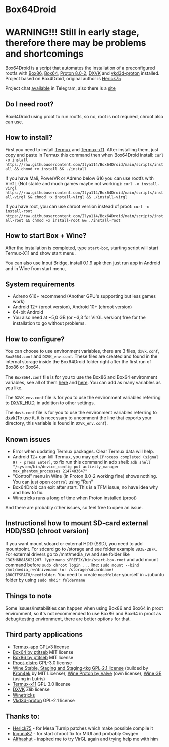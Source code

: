 # Box64Droid
# WARNING!!! Still in early stage, therefore there may be problems and shortcomings
Box64Droid is a script that automates the installation of a preconfigured rootfs with [Box86](https://github.com/ptitSeb/box86), [Box64](https://github.com/ptitSeb/box64), [Proton 8.0-2](https://github.com/ValveSoftware/Proton), [DXVK](https://github.com/doitsujin/dxvk) and [vkd3d-proton](https://github.com/HansKristian-Work/vkd3d-proton) installed. Project based on Box4Droid, original author is [Herick75](https://github.com/Herick75)

Project chat [available](https://t.me/box64droidchat) in Telegram, also there is a [site](https://Ilya114.github.io/Box64Droid/)

## Do I need root?

Box64Droid using proot to run rootfs, so no, root is not required, chroot also can use.

## How to install?  

First you need to install [Termux](https://github.com/termux/termux-app/releases/download/v0.118.0/termux-app_v0.118.0+github-debug_arm64-v8a.apk) and [Termux-x11](https://raw.githubusercontent.com/Ilya114/Box64Droid/main/apps/app-debug.apk). After installing them, just copy and paste in Termux this command then when Box64Droid install: `curl -o install https://raw.githubusercontent.com/Ilya114/Box64Droid/main/scripts/install && chmod +x install && ./install`

If you have Mali, PowerVR or Adreno below 616 you can use rootfs with VirGL (Not stable and much games maybe not working): `curl -o install-virgl https://raw.githubusercontent.com/Ilya114/Box64Droid/main/scripts/install-virgl && chmod +x install-virgl && ./install-virgl`

If you have root, you can use chroot version instead of proot: `curl -o install-root https://raw.githubusercontent.com/Ilya114/Box64Droid/main/scripts/install-root && chmod +x install-root && ./install-root`

## How to start Box + Wine?

After the installation is completed, type `start-box`, starting script will start Termux-X11 and show start menu.

You can also use Input Bridge, install 0.1.9 apk then just run app in Android and in Wine from start menu,

## System requirements 

- Adreno 616+ recommend (Another GPU's supporting but less games work)
- Android 12+ (proot version), Android 10+ (chroot version)
- 64-bit Android 
- You also need at ~5,0 GB (or ~3,3 for VirGL version) free for the installation to go without problems.

## How to configure?  

You can choose to use environment variables, there are 3 files, `dxvk.conf`, `Box8664.conf` and `DXVK_env.conf`. These files are created and found in the internal storage inside the Box64Droid folder right after the first run of Box86 or Box64.

The `Box8664.conf` file is for you to use the Box86 and Box64 environment variables, see all of them [here](https://github.com/ptitSeb/box86/blob/master/docs/USAGE.md#) and [here](https://github.com/ptitSeb/box64/blob/main/docs/USAGE.md). You can add as many variables as you like.

The `DXVK_env.conf` file is for you to use the environment variables referring to [DXVK_HUD](https://github.com/doitsujin/dxvk#hud), in addition to other settings.  

The `dxvk.conf` file is for you to use the environment variables referring to [dxvk](https://github.com/doitsujin/dxvk/blob/master/dxvk.conf)(To use it, it is necessary to uncomment the line that exports your directory, this variable is found in `DXVK_env.conf`).

## Known issues

- Error when updating Termux packages. Clear Termux data will help.
- Android 12+ can kill Termux, you may get `[Process completed (signal 9) - press Enter]`, to fix run this command in adb shell: `adb shell "/system/bin/device_config put activity_manager max_phantom_processes 2147483647"`
- "Control" menu in Wine (in Proton 8.0-2 working fine) shows nothing. You can just open `control` using "Run"
- Box64Droid can exit after start. This is a TFM issue, no have idea why and how to fix. 
- Winetricks runs a long of time when Proton installed (proot)

And there are probably other issues, so feel free to open an issue.

## Instructionsl how to mount SD-card external HDD/SSD (chroot version)

If you want mount sdcard or external HDD (SSD), you need to add mountpoint. For sdcard go to /storage and see folder example `8D3E-2B7K`. For external drivers go to /mnt/media_rw and see folder like `C3G3H6B8A56212H7`. Type `nano $PREFIX/bin/start-box-root` and add mount command before `sudo chroot login ...` line: `sudo mount --bind /mnt/media_rw/drivename (or /storage/sdcardname) $ROOTFSPATH/needfolder`. You need to create `needfolder` yourself in ~/ubuntu folder by using `sudo mkdir foldername` 

## Things to note

Some issues/instabilities can happen when using Box86 and Box64 in proot environment, so it's not recommended to use Box86 and Box64 in proot as debug/testing environment, there are better options for that.

## Third party applications
- [Termux-app](https://github.com/termux/termux-app) GPLv3 license
- [Box64 by ptitseb](https://github.com/ptitSeb/box64) MIT license
- [Box86 by ptitseb](https://github.com/ptitSeb/box86) MIT license
- [Proot-distro](https://github.com/termux/proot-distro) GPL-3.0 license
- [Wine Stable, Staging and Staging-tkg GPL-2.1 license](https://wiki.winehq.org/Licensing) (builded by [Kron4ek](https://github.com/Kron4ek) by MIT License), [Wine Proton by Valve](https://github.com/ValveSoftware/Proton) (own license), [Wine GE](https://github.com/GloriousEggroll/wine-ge-custom) (using in Lutris)
- [Termux-x11](https://github.com/termux/termux-x11) GPL-3.0 license
- [DXVK](https://github.com/doitsujin/dxvk) Zlib license 
- [Winetricks](https://wiki.winehq.org/Winetricks)
- [Vkd3d-proton](https://github.com/HansKristian-Work/vkd3d-proton) GPL-2.1 license

## Thanks to:
- [Herick75](https://github.com/Herick75) - for Mesa Turnip patches which make possible compile it
- [Inguna87](https://github.com/inguna87) - for start chroot fix for MIUI and probably Oxygen
- [Alfhashut](https://github.com/alfhashut) - inspired me to try VirGL again and trying help me with him
